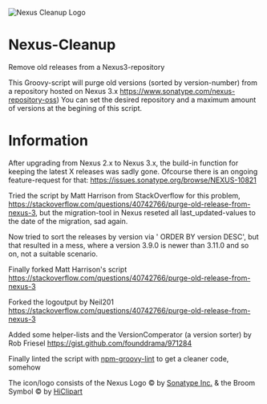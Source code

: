![Nexus Cleanup Logo](https://repository-images.githubusercontent.com/284816242/b3c14d00-4a24-11eb-9336-4d5fc17af16b)

Nexus-Cleanup
=============

Remove old releases from a Nexus3-repository

This Groovy-script will purge old versions (sorted by version-number) from a repository hosted on Nexus 3.x
https://www.sonatype.com/nexus-repository-oss)
You can set the desired repository and a maximum amount of versions at the begining of this script.

Information
===========

After upgrading from Nexus 2.x to Nexus 3.x, the build-in function for keeping the latest X releases was sadly gone.
Ofcourse there is an ongoing feature-request for that: https://issues.sonatype.org/browse/NEXUS-10821
 
Tried the script by Matt Harrison from StackOverflow for this problem,
https://stackoverflow.com/questions/40742766/purge-old-release-from-nexus-3,
but the migration-tool in Nexus reseted all last_updated-values to the date of the migration, sad again.
 
Now tried to sort the releases by version via ' ORDER BY version DESC', but that resulted in a mess,
where a version 3.9.0 is newer than 3.11.0 and so on, not a suitable scenario.

Finally forked Matt Harrison's script
https://stackoverflow.com/questions/40742766/purge-old-release-from-nexus-3

Forked the logoutput by Neil201
https://stackoverflow.com/questions/40742766/purge-old-release-from-nexus-3

Added some helper-lists and the VersionComperator (a version sorter) by Rob Friesel
https://gist.github.com/founddrama/971284

Finally linted the script with [npm-groovy-lint](https://github.com/nvuillam/npm-groovy-lint) to get a cleaner code, somehow

The icon/logo consists of the Nexus Logo © by [Sonatype Inc.](https://www.sonatype.com) & the Broom Symbol © by [HiClipart](https://www.hiclipart.com)
